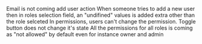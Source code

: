 Email is not coming add user action
When someone tries to add a new user then in roles selection field, an "undifined" values is added extra other than the role selceted
In permissions, users can't change the permission. Toggle button does not change it's state
All the permissions for all roles is coming as "not allowed" by default even for instance owner and admin
